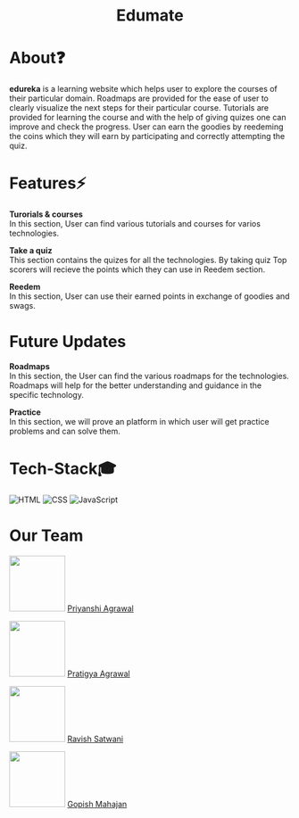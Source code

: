 <h1 align="center">Edumate</h1>

# About❓
<bold><strong>edureka</strong></bold> is a learning website which helps user to explore the courses of their particular domain. Roadmaps are provided for the ease of user to clearly visualize the next steps for their particular course. Tutorials are provided for learning the course and with the help of giving quizes one can improve and check the progress. User can earn the goodies by reedeming the coins which they will earn by participating and correctly attempting the quiz.

# Features⚡

<bold><strong>Turorials & courses</strong></bold><br>
In this section, User can find various tutorials and courses for varios technologies.
  
<bold><strong>Take a quiz</strong></bold><br>
This section contains the quizes for all the technologies.
By taking quiz Top scorers will recieve the points which they can use in Reedem section.

<bold><strong>Reedem</strong></bold><br>
In this section, User can use their earned points in exchange of goodies and swags.

# Future Updates

<bold><strong>Roadmaps</strong></bold><br>
In this section, the User can find the various roadmaps for the technologies. Roadmaps will help for the better understanding and guidance in the specific technology.

<bold><strong>Practice</strong></bold><br>
In this section, we will prove an platform in which user will get practice problems and can solve them.


# Tech-Stack🎓
<img alt="HTML" src="https://img.shields.io/badge/HTML5-E34F26?style=for-the-badge&logo=html5&logoColor=white"/>
<img alt="CSS" src="https://img.shields.io/badge/CSS3-1572B6?style=for-the-badge&logo=css3&logoColor=white"/>
<img alt="JavaScript" src="https://img.shields.io/badge/JavaScript-323330?style=for-the-badge&logo=javascript&logoColor=F7DF1E"/>



# Our Team
<img src="https://github.com/priyanshi1282.png" width='100px'> <a href="https://github.com/priyanshi1282" target="_blank">Priyanshi Agrawal</a>

<img src="https://github.com/Pratigyaagr.png" width='100px'> <a href="https://github.com/Pratigyaagr" target="_blank">Pratigya Agrawal</a>

<img src="https://github.com/ravish036.png" width='100px'> <a href="https://github.com/ravish036" target="_blank">Ravish Satwani</a>

<img src="https://github.com/gopish12.png" width='100px'> <a href="https://github.com/gopish12" target="_blank">Gopish Mahajan</a>

